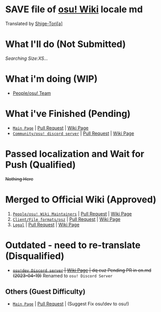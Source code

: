 # SAVE file of [osu! Wiki](https://github.com/ppy/osu-wiki) locale md
Translated by [Shige-Tori[a]](https://osu.ppy.sh/u/4459449)

# What I'll do (Not Submitted)
*Searching Size:XS...*

# What i'm doing (WIP)
* [People/osu! Team](https://github.com/Sitoria/osuwiki-kor-locale/blob/main/People/%EC%98%A4%EC%8A%A4%20%ED%8C%80%EC%9B%90%EB%93%A4.md)

# What i've Finished (Pending)
* [`Main Page`](https://github.com/Sitoria/osuwiki-kor-locale/blob/main/%EB%A9%94%EC%9D%B8%ED%8E%98%EC%9D%B4%EC%A7%80.md) | [Pull Request](https://github.com/ppy/osu-wiki/pull/9225) | [Wiki Page](https://osu.ppy.sh/wiki/en/Main_Page)
* [`Community/osu! discord server`](https://github.com/Sitoria/osuwiki-kor-locale/blob/main/Community/osu!%20%EB%94%94%EC%BD%94%20%EC%84%9C%EB%B2%84.md) | [Pull Request](https://github.com/ppy/osu-wiki/pull/9174) | [Wiki Page](https://osu.ppy.sh/wiki/ko/Community/osu!_Discord_server)

# Passed localization and Wait for Push (Qualified)
~~Nothing Here~~

# Merged to Official Wiki (Approved)
1. [`People/osu! Wiki Maintainers`](https://github.com/Sitoria/osuwiki-kor-locale/blob/main/People/%EC%9C%84%ED%82%A4%20%EA%B4%80%EB%A6%AC%EC%9E%90.md) | [Pull Request](https://github.com/ppy/osu-wiki/pull/9150) | [Wiki Page](https://osu.ppy.sh/wiki/ko/People/osu!_wiki_maintainers) 
2. [`Client/File formats/osz`](https://github.com/Sitoria/osuwiki-kor-locale/blob/main/Client/File%20Format/osz%20(%ED%99%95%EC%9E%A5%EC%9E%90).md) | [Pull Request](https://github.com/ppy/osu-wiki/pull/9152) | [Wiki Page](https://osu.ppy.sh/wiki/ko/Client/File_formats/Osz_(file_format))
3. [`Legal`](https://github.com/Sitoria/osuwiki-kor-locale/blob/main/%EB%B2%95%EB%A5%A0.md) | [Pull Request](https://github.com/ppy/osu-wiki/pull/9173) | [Wiki Page](https://osu.ppy.sh/legal/ko)

# Outdated - need to re-translate (Disqualified)
* ~~[`osu!dev Discord server`](https://github.com/Sitoria/osuwiki-kor-locale/blob/main/Community/osu!%20%EA%B0%9C%EB%B0%9C%20%EB%94%94%EC%BD%94%EC%84%AD.md) | [Wiki Page](https://osu.ppy.sh/wiki/ko/Community/osu!dev_Discord_server) | dq cuz Pending PR in en.md (2023-04-19)~~ Renamed to `osu! Discord Server`

## Others (Guest Difficulty)
* [`Main Page`](https://github.com/ppy/osu-wiki/pull/9196/commits/a2ed572e4c468589168085837a2486d8a6442336) | [Pull Request](https://github.com/ppy/osu-wiki/pull/9196) | (Suggest Fix osu!dev to osu!)
